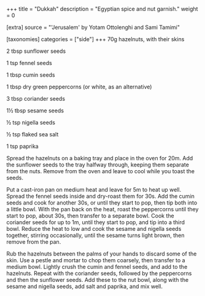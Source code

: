 +++
title = "Dukkah"
description = "Egyptian spice and nut garnish."
weight = 0

[extra]
source = "'Jerusalem' by Yotam Ottolenghi and Sami Tamimi"

[taxonomies]
categories = ["side"]
+++
70g hazelnuts, with their skins

2 tbsp sunflower seeds

1 tsp fennel seeds

1 tbsp cumin seeds

1 tbsp dry green peppercorns (or white, as an alternative)

3 tbsp coriander seeds

1½ tbsp sesame seeds

½ tsp nigella seeds

½ tsp flaked sea salt

1 tsp paprika
<!-- sep -->
Spread the hazelnuts on a baking tray and place in the oven for 20m.
Add the sunflower seeds to the tray halfway through, keeping them separate from the nuts.
Remove from the oven and leave to cool while you toast the seeds.

Put a cast-iron pan on medium heat and leave for 5m to heat up well.
Spread the fennel seeds inside and dry-roast them for 30s.
Add the cumin seeds and cook for another 30s, or until they start to pop, then tip both into a little bowl.
With the pan back on the heat, roast the peppercorns until they start to pop, about 30s, then transfer to a separate bowl.
Cook the coriander seeds for up to 1m, until they start to pop, and tip into a third bowl.
Reduce the heat to low and cook the sesame and nigella seeds together, stirring occasionally, until the sesame turns light brown, then remove from the pan.

Rub the hazelnuts between the palms of your hands to discard some of the skin.
Use a pestle and mortar to chop them coarsely, then transfer to a medium bowl.
Lightly crush the cumin and fennel seeds, and add to the hazelnuts.
Repeat with the coriander seeds, followed by the peppercorns and then the sunflower seeds.
Add these to the nut bowl, along with the sesame and nigella seeds, add salt and paprika, and mix well.
